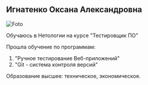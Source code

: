 ## Игнатенко Оксана Александровна

![Foto](C:\Users\Ignat\Desktop\Portfolio\foto.jpg)

Обучаюсь в Нетологии на курсе "Тестировщик ПО"

Прошла обучение по программам: 
1. "Ручное тестирование Веб-приложений"
2. "Git - система контроля версий"

Образование высшее: техническое, экономическое.